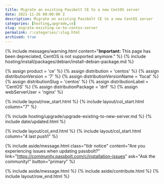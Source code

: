 ```yaml
---
title: Migrate an existing Passbolt CE to a new CentOS server 
date: 2021-11-26 00:00:00 Z
description: Migrate an existing Passbolt CE to a new CentOS server
categories: [hosting,upgrade,ce]
slug: migrate-existing-ce-to-centos-server
permalink: /:categories/:slug.html
archived: true
---
```


{% include messages/warning.html
    content="**Important:** This page has been depreciated, CentOS is not supported anymore."
%}
{% include hosting/install/packages/debian/install-debian-package.md %}


{% assign product = 'ce' %}
{% assign distribution = 'centos' %}
{% assign distributionVersion = '7' %}
{% assign distributionVersionName = 'focal' %}
{% assign distributionSlug = 'centos' %}
{% assign distributionLabel = 'CentOS' %}
{% assign distributionPackage = 'dnf' %}
{% assign webServerUser = 'nginx' %}

{% include layout/row_start.html %}
{% include layout/col_start.html column="7" %}

{% include hosting/upgrade/upgrade-existing-to-new-server.md %}
{% include date/updated.html %}

{% include layout/col_end.html %}
{% include layout/col_start.html column="4 last push1" %}

{% include aside/message.html
    class="tldr notice"
    content="Are you experiencing issues when updating passbolt?"
    link="https://community.passbolt.com/c/installation-issues"
    ask="Ask the community!"
    button="primary"
%}

{% include aside/message.html %}
{% include aside/contribute.html %}
{% include layout/row_end.html %}
